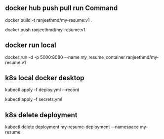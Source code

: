## docker hub push pull run Command
docker build -t ranjeethmd/my-resume:v1 .

docker push ranjeethmd/my-resume:v1
## docker run local
docker run -d  -p 5000:8080 --name my_resume_container ranjeethmd/my-resume:v1

## k8s local docker desktop
kubectl apply -f deploy.yml --record

kubectl apply -f secrets.yml

## k8s delete deployment
kubectl delete deployment my-resume-deployment --namespace my-resume